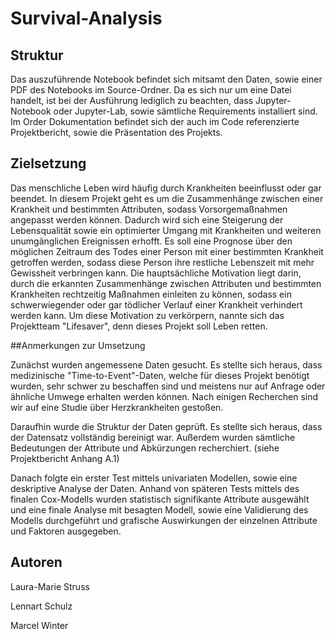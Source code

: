 # Survival-Analysis

## Struktur

Das auszuführende Notebook befindet sich mitsamt den Daten, sowie einer PDF des Notebooks im Source-Ordner.
Da es sich nur um eine Datei handelt, ist bei der Ausführung lediglich zu beachten, dass Jupyter-Notebook oder Jupyter-Lab, sowie sämtliche Requirements installiert sind.
Im Order Dokumentation befindet sich der auch im Code referenzierte Projektbericht, sowie die Präsentation des Projekts.

## Zielsetzung

Das menschliche Leben wird häufig durch Krankheiten beeinflusst oder gar beendet. In
diesem Projekt geht es um die Zusammenhänge zwischen einer Krankheit und bestimmten
Attributen, sodass Vorsorgemaßnahmen angepasst werden können. Dadurch wird sich eine
Steigerung der Lebensqualität sowie ein optimierter Umgang mit Krankheiten und weiteren
unumgänglichen Ereignissen erhofft. Es soll eine Prognose über den möglichen Zeitraum
des Todes einer Person mit einer bestimmten Krankheit getroffen werden, sodass diese
Person ihre restliche Lebenszeit mit mehr Gewissheit verbringen kann. Die hauptsächliche Motivation liegt darin, durch die erkannten Zusammenhänge zwischen Attributen und
bestimmten Krankheiten rechtzeitig Maßnahmen einleiten zu können, sodass ein schwerwiegender oder gar tödlicher Verlauf einer Krankheit verhindert werden kann. Um diese
Motivation zu verkörpern, nannte sich das Projektteam "Lifesaver", denn dieses Projekt
soll Leben retten.

##Anmerkungen zur Umsetzung

Zunächst wurden angemessene Daten gesucht. Es stellte sich heraus, dass medizinische "Time-to-Event"-Daten, welche für dieses Projekt benötigt wurden, sehr schwer zu beschaffen sind und meistens nur auf Anfrage oder ähnliche Umwege erhalten werden können. Nach einigen Recherchen sind wir auf eine Studie über Herzkrankheiten gestoßen.

Daraufhin wurde die Struktur der Daten geprüft. Es stellte sich heraus, dass der Datensatz vollständig bereinigt war. Außerdem wurden sämtliche Bedeutungen der Attribute und Abkürzungen recherchiert. (siehe Projektbericht Anhang A.1)

Danach folgte ein erster Test mittels univariaten Modellen, sowie eine deskriptive Analyse der Daten. Anhand von späteren Tests mittels des finalen Cox-Modells wurden statistisch signifikante Attribute ausgewählt und eine finale Analyse mit besagten Modell, sowie eine Validierung des Modells durchgeführt und grafische Auswirkungen der einzelnen Attribute und Faktoren ausgegeben.

## Autoren

Laura-Marie Struss

Lennart Schulz

Marcel Winter
